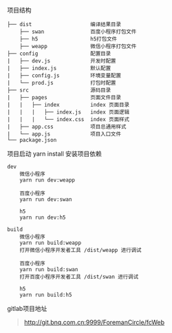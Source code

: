 项目结构
```
├── dist                   编译结果目录
    ├── swan               百度小程序打包文件
    ├── h5                 h5打包文件
    ├── weapp              微信小程序打包文件
├── config                 配置目录
|   ├── dev.js             开发时配置
|   ├── index.js           默认配置
|   ├── config.js          环境变量配置
|   └── prod.js            打包时配置
├── src                    源码目录
|   ├── pages              页面文件目录
|   |   ├── index          index 页面目录
|   |   |   ├── index.js   index 页面逻辑
|   |   |   └── index.css  index 页面样式
|   ├── app.css            项目总通用样式
|   └── app.js             项目入口文件
└── package.json
```

项目启动
    yarn install 安装项目依赖

    dev
        微信小程序
        yarn run dev:weapp

        百度小程序
        yarn run dev:swan

        h5
        yarn run dev:h5
    
    build
        微信小程序
        yarn run build:weapp
        打开微信小程序开发者工具 /dist/weapp 进行调试

        百度小程序
        yarn run build:swan
        打开百度小程序开发者工具 /dist/swan 进行调试

        h5
        yarn run build:h5

gitlab项目地址
> http://git.bnq.com.cn:9999/ForemanCircle/fcWeb

